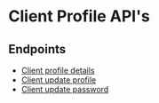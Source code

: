 # Client Profile API's

## Endpoints

* [Client profile details](profile_details.md)
* [Client update profile](profile_update.md)
* [Client update password](profile_password_update.md)

